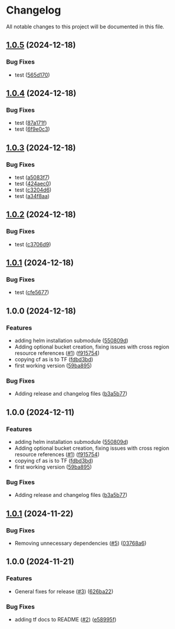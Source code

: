 # Changelog

All notable changes to this project will be documented in this file.

## [1.0.5](https://github.com/werner-nops/terraform-aws-nops-compute-copilot-onboarding/compare/v1.0.4...v1.0.5) (2024-12-18)


### Bug Fixes

* test ([565d170](https://github.com/werner-nops/terraform-aws-nops-compute-copilot-onboarding/commit/565d1703611ccaa22710a1b4953974126c0d2df1))

## [1.0.4](https://github.com/werner-nops/terraform-aws-nops-compute-copilot-onboarding/compare/v1.0.3...v1.0.4) (2024-12-18)


### Bug Fixes

* test ([87a171f](https://github.com/werner-nops/terraform-aws-nops-compute-copilot-onboarding/commit/87a171fc5291b9e4a2dff9f39132c0ac85211cf0))
* test ([6f9e0c3](https://github.com/werner-nops/terraform-aws-nops-compute-copilot-onboarding/commit/6f9e0c39ad0ce36f301df7414262e6bf3fe59f4a))

## [1.0.3](https://github.com/werner-nops/terraform-aws-nops-compute-copilot-onboarding/compare/v1.0.2...v1.0.3) (2024-12-18)


### Bug Fixes

* test ([a5083f7](https://github.com/werner-nops/terraform-aws-nops-compute-copilot-onboarding/commit/a5083f7e795a921a59029876c29a56b66d01bb1c))
* test ([424aec0](https://github.com/werner-nops/terraform-aws-nops-compute-copilot-onboarding/commit/424aec09e13c7a70723f1cf69965819198a8db30))
* test ([c3204d6](https://github.com/werner-nops/terraform-aws-nops-compute-copilot-onboarding/commit/c3204d66d0f2fc43c16478c707e97387d58e98b0))
* test ([a34f8aa](https://github.com/werner-nops/terraform-aws-nops-compute-copilot-onboarding/commit/a34f8aa78c80b8abbc758705f726622ef716a160))

## [1.0.2](https://github.com/werner-nops/terraform-aws-nops-compute-copilot-onboarding/compare/v1.0.1...v1.0.2) (2024-12-18)


### Bug Fixes

* test ([c3706d9](https://github.com/werner-nops/terraform-aws-nops-compute-copilot-onboarding/commit/c3706d91bcb270c547dc01adae1253d7b6e019db))

## [1.0.1](https://github.com/werner-nops/terraform-aws-nops-compute-copilot-onboarding/compare/v1.0.0...v1.0.1) (2024-12-18)


### Bug Fixes

* test ([cfe5677](https://github.com/werner-nops/terraform-aws-nops-compute-copilot-onboarding/commit/cfe5677b0fd26c1ab9a2498cacc0583450d6129d))

## 1.0.0 (2024-12-18)


### Features

* adding helm installation submodule ([550809d](https://github.com/werner-nops/terraform-aws-nops-compute-copilot-onboarding/commit/550809d703ad8a86fa633f7ca973c9540a00d2d9))
* Adding optional bucket creation, fixing issues with cross region resource references ([#1](https://github.com/werner-nops/terraform-aws-nops-compute-copilot-onboarding/issues/1)) ([f915754](https://github.com/werner-nops/terraform-aws-nops-compute-copilot-onboarding/commit/f915754f1205b15b345610ff6ae885b7c417b0e5))
* copying cf as is to TF ([fdbd3bd](https://github.com/werner-nops/terraform-aws-nops-compute-copilot-onboarding/commit/fdbd3bd88a691a3218692b82be8527772ec28add))
* first working version ([59ba895](https://github.com/werner-nops/terraform-aws-nops-compute-copilot-onboarding/commit/59ba895136737301f5195c9766b38aac56c78d56))


### Bug Fixes

* Adding release and changelog files ([b3a5b77](https://github.com/werner-nops/terraform-aws-nops-compute-copilot-onboarding/commit/b3a5b77155412211eea373fbd293baf177a99a5d))

## 1.0.0 (2024-12-11)


### Features

* adding helm installation submodule ([550809d](https://github.com/nops-io/terraform-aws-nops-compute-copilot-onboarding/commit/550809d703ad8a86fa633f7ca973c9540a00d2d9))
* Adding optional bucket creation, fixing issues with cross region resource references ([#1](https://github.com/nops-io/terraform-aws-nops-compute-copilot-onboarding/issues/1)) ([f915754](https://github.com/nops-io/terraform-aws-nops-compute-copilot-onboarding/commit/f915754f1205b15b345610ff6ae885b7c417b0e5))
* copying cf as is to TF ([fdbd3bd](https://github.com/nops-io/terraform-aws-nops-compute-copilot-onboarding/commit/fdbd3bd88a691a3218692b82be8527772ec28add))
* first working version ([59ba895](https://github.com/nops-io/terraform-aws-nops-compute-copilot-onboarding/commit/59ba895136737301f5195c9766b38aac56c78d56))


### Bug Fixes

* Adding release and changelog files ([b3a5b77](https://github.com/nops-io/terraform-aws-nops-compute-copilot-onboarding/commit/b3a5b77155412211eea373fbd293baf177a99a5d))

## [1.0.1](https://github.com/nops-io/terraform-aws-nops-commitment-management/compare/v1.0.0...v1.0.1) (2024-11-22)


### Bug Fixes

* Removing unnecessary dependencies ([#5](https://github.com/nops-io/terraform-aws-nops-commitment-management/issues/5)) ([03768a6](https://github.com/nops-io/terraform-aws-nops-commitment-management/commit/03768a605d8c34213239fda8a9f039ca850bf91d))

## 1.0.0 (2024-11-21)


### Features

* General fixes for release ([#3](https://github.com/nops-io/terraform-aws-nops-commitment-management/issues/3)) ([626ba22](https://github.com/nops-io/terraform-aws-nops-commitment-management/commit/626ba226a4681e33b65d39bb2147533651e752c1))


### Bug Fixes

* adding tf docs to README ([#2](https://github.com/nops-io/terraform-aws-nops-commitment-management/issues/2)) ([e58995f](https://github.com/nops-io/terraform-aws-nops-commitment-management/commit/e58995f65516d1526f1211bfa7bb88f4023eecdb))
